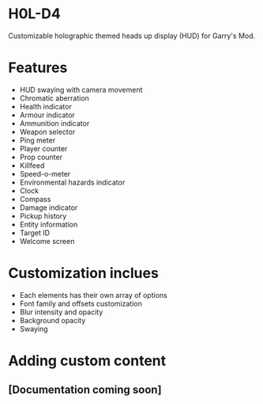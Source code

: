 # H0L-D4
Customizable holographic themed heads up display (HUD) for Garry's Mod.

# Features
+ HUD swaying with camera movement
+ Chromatic aberration
+ Health indicator
+ Armour indicator
+ Ammunition indicator
+ Weapon selector
+ Ping meter
+ Player counter
+ Prop counter
+ Killfeed
+ Speed-o-meter
+ Environmental hazards indicator
+ Clock
+ Compass
+ Damage indicator
+ Pickup history
+ Entity information
+ Target ID
+ Welcome screen

# Customization inclues
+ Each elements has their own array of options
+ Font family and offsets customization
+ Blur intensity and opacity
+ Background opacity
+ Swaying

# Adding custom content
## [Documentation coming soon]
